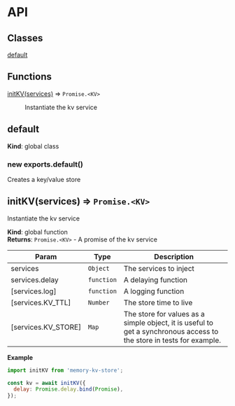 # API
## Classes

<dl>
<dt><a href="#default">default</a></dt>
<dd></dd>
</dl>

## Functions

<dl>
<dt><a href="#initKV">initKV(services)</a> ⇒ <code>Promise.&lt;KV&gt;</code></dt>
<dd><p>Instantiate the kv service</p>
</dd>
</dl>

<a name="default"></a>

## default
**Kind**: global class  
<a name="new_default_new"></a>

### new exports.default()
Creates a key/value store

<a name="initKV"></a>

## initKV(services) ⇒ <code>Promise.&lt;KV&gt;</code>
Instantiate the kv service

**Kind**: global function  
**Returns**: <code>Promise.&lt;KV&gt;</code> - A promise of the kv service  

| Param | Type | Description |
| --- | --- | --- |
| services | <code>Object</code> | The services to inject |
| services.delay | <code>function</code> | A delaying function |
| [services.log] | <code>function</code> | A logging function |
| [services.KV_TTL] | <code>Number</code> | The store time to live |
| [services.KV_STORE] | <code>Map</code> | The store for values as a simple object, it is useful  to get a synchronous access to the store in tests  for example. |

**Example**  
```js
import initKV from 'memory-kv-store';

const kv = await initKV({
  delay: Promise.delay.bind(Promise),
});
```
